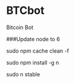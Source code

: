 # BTCbot
Bitcoin Bot





###Update node to 6

sudo npm cache clean -f

sudo npm install -g n

sudo n stable
